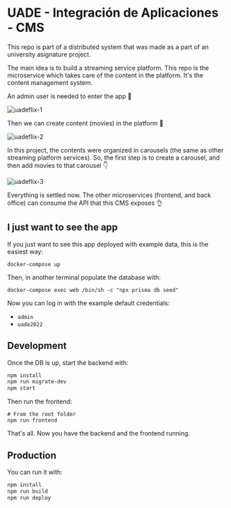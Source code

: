 # UADE - Integración de Aplicaciones - CMS

This repo is part of a distributed system that was made as a part of an university asignature project.

The main idea is to build a streaming service platform. This repo is the microservice which takes care of the content in the platform. It's the content management system.

An admin user is needed to enter the app 🪪

![uadeflix-1](https://user-images.githubusercontent.com/11776905/199602581-ed54ff6b-3275-406c-9b41-ef3c05003817.gif)

Then we can create content (movies) in the platform 🎥

![uadeflix-2](https://user-images.githubusercontent.com/11776905/199602621-36b2084e-ccd4-46a8-9448-460d2f4aad71.gif)

In this project, the contents were organized in carousels (the same as other streaming platform services). So, the first step is to create a carousel, and then add movies to that carousel 👇

![uadeflix-3](https://user-images.githubusercontent.com/11776905/199602631-0b4decc3-997c-46d7-bf4e-87c937b30401.gif)

Everything is settled now. The other microservices (frontend, and back office) can consume the API that this CMS exposes 👌

## I just want to see the app

If you just want to see this app deployed with example data, this is the easiest way:

```
docker-compose up
```

Then, in another terminal populate the database with:
```
docker-compose exec web /bin/sh -c "npx prisma db seed"
```

Now you can log in with the example default credentials:

* `admin`
* `uade2022`
## Development

Once the DB is up, start the backend with:

```sh
npm install
npm run migrate-dev
npm start
```

Then run the frontend:

```
# From the root folder
npm run frontend
```

That's all. Now you have the backend and the frontend running.
## Production

You can run it with:

```sh
npm install
npm run build
npm run deploy
```
